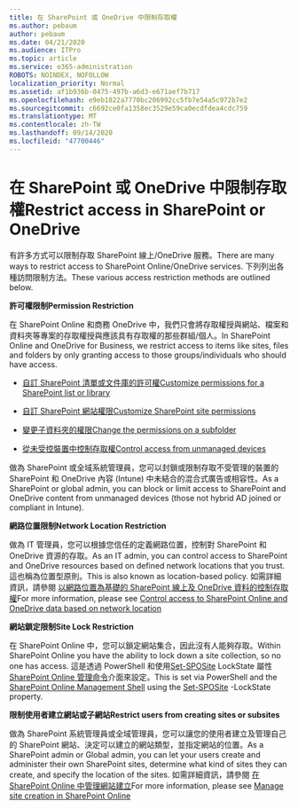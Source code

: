 ```yaml
---
title: 在 SharePoint 或 OneDrive 中限制存取權
ms.author: pebaum
author: pebaum
ms.date: 04/21/2020
ms.audience: ITPro
ms.topic: article
ms.service: o365-administration
ROBOTS: NOINDEX, NOFOLLOW
localization_priority: Normal
ms.assetid: af1b936b-0475-497b-a6d3-e671aef7b717
ms.openlocfilehash: e9eb1822a7770bc206992cc5fb7e54a5c972b7e2
ms.sourcegitcommit: c6692ce0fa1358ec3529e59ca0ecdfdea4cdc759
ms.translationtype: MT
ms.contentlocale: zh-TW
ms.lasthandoff: 09/14/2020
ms.locfileid: "47700446"
---
```

# <a name="restrict-access-in-sharepoint-or-onedrive"></a><span data-ttu-id="97911-102">在 SharePoint 或 OneDrive 中限制存取權</span><span class="sxs-lookup"><span data-stu-id="97911-102">Restrict access in SharePoint or OneDrive</span></span>

<span data-ttu-id="97911-103">有許多方式可以限制存取 SharePoint 線上/OneDrive 服務。</span><span class="sxs-lookup"><span data-stu-id="97911-103">There are many ways to restrict access to SharePoint Online/OneDrive services.</span></span> <span data-ttu-id="97911-104">下列列出各種訪問限制方法。</span><span class="sxs-lookup"><span data-stu-id="97911-104">These various access restriction methods are outlined below.</span></span> 

<span data-ttu-id="97911-105">**許可權限制**</span><span class="sxs-lookup"><span data-stu-id="97911-105">**Permission Restriction**</span></span>

<span data-ttu-id="97911-106">在 SharePoint Online 和商務 OneDrive 中，我們只會將存取權授與網站、檔案和資料夾等專案的存取權授與應該具有存取權的那些群組/個人。</span><span class="sxs-lookup"><span data-stu-id="97911-106">In SharePoint Online and OneDrive for Business, we restrict access to items like sites, files and folders by only granting access to those groups/individuals who should have access.</span></span>

- [<span data-ttu-id="97911-107">自訂 SharePoint 清單或文件庫的許可權</span><span class="sxs-lookup"><span data-stu-id="97911-107">Customize permissions for a SharePoint list or library</span></span>](https://support.office.com/article/Customize-permissions-for-a-SharePoint-list-or-library-02d770f3-59eb-4910-a608-5f84cc297782)

- [<span data-ttu-id="97911-108">自訂 SharePoint 網站權限</span><span class="sxs-lookup"><span data-stu-id="97911-108">Customize SharePoint site permissions</span></span>](https://docs.microsoft.com/sharepoint/customize-sharepoint-site-permissions)

- [<span data-ttu-id="97911-109">變更子資料夾的權限</span><span class="sxs-lookup"><span data-stu-id="97911-109">Change the permissions on a subfolder</span></span>](https://support.office.com/article/Change-the-permissions-on-a-subfolder-5427BD7C-F20A-4F75-8CF2-5359DD45A1A6)

- [<span data-ttu-id="97911-110">從未受控裝置中控制存取權</span><span class="sxs-lookup"><span data-stu-id="97911-110">Control access from unmanaged devices</span></span>](https://docs.microsoft.com/sharepoint/control-access-from-unmanaged-devices)

<span data-ttu-id="97911-111">做為 SharePoint 或全域系統管理員，您可以封鎖或限制存取不受管理的裝置的 SharePoint 和 OneDrive 內容 (Intune) 中未結合的混合式廣告或相容性。</span><span class="sxs-lookup"><span data-stu-id="97911-111">As a SharePoint or global admin, you can block or limit access to SharePoint and OneDrive content from unmanaged devices (those not hybrid AD joined or compliant in Intune).</span></span>

<span data-ttu-id="97911-112">**網路位置限制**</span><span class="sxs-lookup"><span data-stu-id="97911-112">**Network Location Restriction**</span></span>

<span data-ttu-id="97911-113">做為 IT 管理員，您可以根據您信任的定義網路位置，控制對 SharePoint 和 OneDrive 資源的存取。</span><span class="sxs-lookup"><span data-stu-id="97911-113">As an IT admin, you can control access to SharePoint and OneDrive resources based on defined network locations that you trust.</span></span> <span data-ttu-id="97911-114">這也稱為位置型原則。</span><span class="sxs-lookup"><span data-stu-id="97911-114">This is also known as location-based policy.</span></span> <span data-ttu-id="97911-115">如需詳細資訊，請參閱 [以網路位置為基礎的 SharePoint 線上及 OneDrive 資料的控制存取權](https://docs.microsoft.com/sharepoint/control-access-based-on-network-location)</span><span class="sxs-lookup"><span data-stu-id="97911-115">For more information, please see [Control access to SharePoint Online and OneDrive data based on network location](https://docs.microsoft.com/sharepoint/control-access-based-on-network-location)</span></span>

<span data-ttu-id="97911-116">**網站鎖定限制**</span><span class="sxs-lookup"><span data-stu-id="97911-116">**Site Lock Restriction**</span></span> 

<span data-ttu-id="97911-117">在 SharePoint Online 中，您可以鎖定網站集合，因此沒有人能夠存取。</span><span class="sxs-lookup"><span data-stu-id="97911-117">Within SharePoint Online you have the ability to lock down a site collection, so no one has access.</span></span> <span data-ttu-id="97911-118">這是透過 PowerShell 和使用[Set-SPOSite](https://docs.microsoft.com/powershell/module/sharepoint-online/set-sposite?view=sharepoint-ps) LockState 屬性[SharePoint Online 管理命令](https://docs.microsoft.com/powershell/sharepoint/sharepoint-online/connect-sharepoint-online?view=sharepoint-ps)介面來設定。</span><span class="sxs-lookup"><span data-stu-id="97911-118">This is set via PowerShell and the [SharePoint Online Management Shell](https://docs.microsoft.com/powershell/sharepoint/sharepoint-online/connect-sharepoint-online?view=sharepoint-ps) using the [Set-SPOSite](https://docs.microsoft.com/powershell/module/sharepoint-online/set-sposite?view=sharepoint-ps) -LockState property.</span></span>

<span data-ttu-id="97911-119">**限制使用者建立網站或子網站**</span><span class="sxs-lookup"><span data-stu-id="97911-119">**Restrict users from creating sites or subsites**</span></span>

<span data-ttu-id="97911-120">做為 SharePoint 系統管理員或全域管理員，您可以讓您的使用者建立及管理自己的 SharePoint 網站、決定可以建立的網站類型，並指定網站的位置。</span><span class="sxs-lookup"><span data-stu-id="97911-120">As a SharePoint admin or Global admin, you can let your users create and administer their own SharePoint sites, determine what kind of sites they can create, and specify the location of the sites.</span></span> <span data-ttu-id="97911-121">如需詳細資訊，請參閱 [在 SharePoint Online 中管理網站建立](https://docs.microsoft.com/sharepoint/manage-site-creation)</span><span class="sxs-lookup"><span data-stu-id="97911-121">For more information, please see [Manage site creation in SharePoint Online](https://docs.microsoft.com/sharepoint/manage-site-creation)</span></span>

